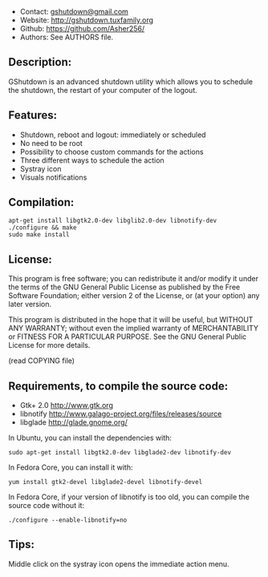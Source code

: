 
* Contact: gshutdown@gmail.com
* Website: http://gshutdown.tuxfamily.org
* Github:  https://github.com/Asher256/
* Authors: See AUTHORS file.

## Description:

GShutdown is an advanced shutdown utility which allows you to schedule 
the shutdown, the restart of your computer of the logout.

## Features:

* Shutdown, reboot and logout: immediately or scheduled
* No need to be root
* Possibility to choose custom commands for the actions
* Three different ways to schedule the action
* Systray icon
* Visuals notifications

## Compilation:
```
apt-get install libgtk2.0-dev libglib2.0-dev libnotify-dev	
./configure && make
sudo make install
```

## License:

This program is free software; you can redistribute it and/or modify
it under the terms of the GNU General Public License as published by
the Free Software Foundation; either version 2 of the License, or
(at your option) any later version.

This program is distributed in the hope that it will be useful,
but WITHOUT ANY WARRANTY; without even the implied warranty of
MERCHANTABILITY or FITNESS FOR A PARTICULAR PURPOSE.  See the
GNU General Public License for more details.

(read COPYING file)

## Requirements, to compile the source code:

* Gtk+ 2.0   http://www.gtk.org
* libnotify  http://www.galago-project.org/files/releases/source
* libglade   http://glade.gnome.org/

In Ubuntu, you can install the dependencies with:
```
sudo apt-get install libgtk2.0-dev libglade2-dev libnotify-dev
```

In Fedora Core, you can install it with:
```
yum install gtk2-devel libglade2-devel libnotify-devel
```

In Fedora Core, if your version of libnotify is too old, you
can compile the source code without it:
```
./configure --enable-libnotify=no
```

## Tips:

Middle click on the systray icon opens the immediate action menu.

